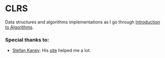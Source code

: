 # CLRS

Data structures and algorithms implementations as I go through [Introduction to Algorithms](https://mitpress.mit.edu/books/introduction-algorithms).

### Special thanks to:

* [Stefan Kanev](https://github.com/skanev): His [site](http://clrs.skanev.com/about.html) helped me a lot.
